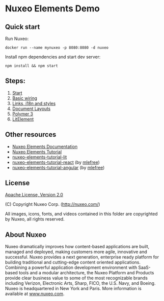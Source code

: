 # Nuxeo Elements Demo

## Quick start

Run Nuxeo:
```
docker run --name mynuxeo -p 8080:8080 -d nuxeo
```

Install npm dependencies and start dev server:
```
npm install && npm start
```

## Steps:
1. [Start](step1.html)
2. [Basic wiring](step2.html)
3. [Links, i18n and styles](step3.html)
4. [Document Layouts](step4.html)
5. [Polymer 3](step5.html)
6. [LitElement](step6.html)

## Other resources

- [Nuxeo Elements Documentation](https://doc.nuxeo.com/nxdoc/nuxeo-elements/)
- [Nuxeo Elements Tutorial](https://doc.nuxeo.com/nxdoc/nuxeo-elements-tutorial/)
- [nuxeo-elements-tutorial-lit](https://github.com/nelsonsilva/nuxeo-elements-tutorial-lit)
- [nuxeo-elements-tutorial-react](https://github.com/mlefree/nuxeo-elements-tutorial-react) (by [mlefree](https://github.com/mlefree))
- [nuxeo-elements-tutorial-angular](https://github.com/mlefree/nuxeo-elements-tutorial-angular) (by [mlefree](https://github.com/mlefree))

## License

[Apache License, Version 2.0](http://www.apache.org/licenses/LICENSE-2.0.html) 

(C) Copyright Nuxeo Corp. (http://nuxeo.com/)

All images, icons, fonts, and videos contained in this folder are copyrighted by Nuxeo, all rights reserved.

## About Nuxeo

Nuxeo dramatically improves how content-based applications are built, managed and deployed, making customers more agile, innovative and successful. Nuxeo provides a next generation, enterprise ready platform for building traditional and cutting-edge content oriented applications. Combining a powerful application development environment with SaaS-based tools and a modular architecture, the Nuxeo Platform and Products provide clear business value to some of the most recognizable brands including Verizon, Electronic Arts, Sharp, FICO, the U.S. Navy, and Boeing. Nuxeo is headquartered in New York and Paris. More information is available at www.nuxeo.com.